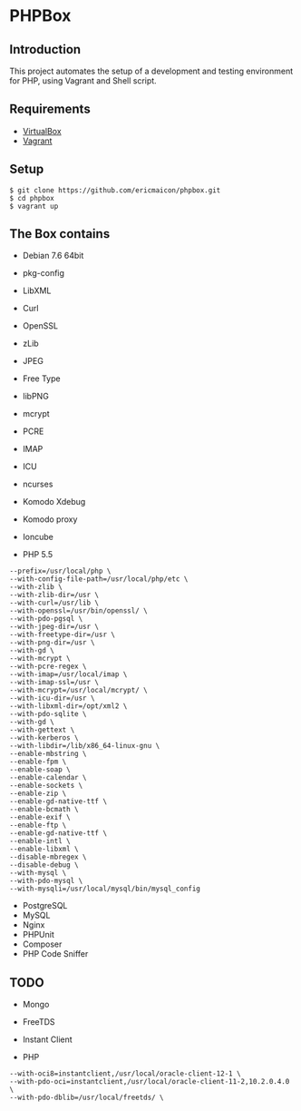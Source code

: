 PHPBox
====

## Introduction

This project automates the setup of a development and testing environment for PHP, using Vagrant and Shell script.

## Requirements

* [VirtualBox](https://www.virtualbox.org) 
* [Vagrant](http://vagrantup.com)

## Setup

    $ git clone https://github.com/ericmaicon/phpbox.git
    $ cd phpbox
    $ vagrant up

## The Box contains

- Debian 7.6 64bit

- pkg-config

- LibXML
- Curl
- OpenSSL
- zLib
- JPEG
- Free Type
- libPNG
- mcrypt
- PCRE
- IMAP
- ICU

- ncurses

- Komodo Xdebug
- Komodo proxy
- Ioncube
- PHP 5.5
```
--prefix=/usr/local/php \
--with-config-file-path=/usr/local/php/etc \
--with-zlib \
--with-zlib-dir=/usr \
--with-curl=/usr/lib \
--with-openssl=/usr/bin/openssl/ \
--with-pdo-pgsql \
--with-jpeg-dir=/usr \
--with-freetype-dir=/usr \
--with-png-dir=/usr \
--with-gd \
--with-mcrypt \
--with-pcre-regex \
--with-imap=/usr/local/imap \
--with-imap-ssl=/usr \
--with-mcrypt=/usr/local/mcrypt/ \
--with-icu-dir=/usr \
--with-libxml-dir=/opt/xml2 \
--with-pdo-sqlite \
--with-gd \
--with-gettext \
--with-kerberos \
--with-libdir=/lib/x86_64-linux-gnu \
--enable-mbstring \
--enable-fpm \
--enable-soap \
--enable-calendar \
--enable-sockets \
--enable-zip \
--enable-gd-native-ttf \
--enable-bcmath \
--enable-exif \
--enable-ftp \
--enable-gd-native-ttf \
--enable-intl \
--enable-libxml \
--disable-mbregex \
--disable-debug \
--with-mysql \
--with-pdo-mysql \
--with-mysqli=/usr/local/mysql/bin/mysql_config
```

- PostgreSQL
- MySQL
- Nginx
- PHPUnit
- Composer
- PHP Code Sniffer

## TODO

- Mongo
- FreeTDS
- Instant Client

- PHP
```
--with-oci8=instantclient,/usr/local/oracle-client-12-1 \
--with-pdo-oci=instantclient,/usr/local/oracle-client-11-2,10.2.0.4.0 \
--with-pdo-dblib=/usr/local/freetds/ \
```